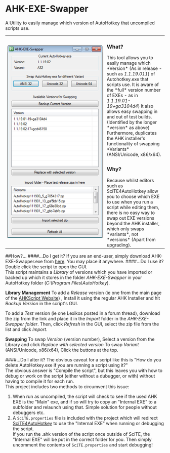 # AHK-EXE-Swapper
A Utility to easily manage which version of AutoHotkey that uncompiled scripts use.

<table><tr><td rowspan="2" width="300px">
<img src="https://github.com/ahkscript/AHK-EXE-Swapper/blob/master/screenshot.png"/>
</td><td>
<h3>What?</h3>
This tool allows you to easily manage which *Version* (As in release - such as <em>1.1.19.011</em>) of Autohotkey.exe that scripts use.  
It is aware of the *full* version number of EXEs - as in <em>1.1.19.01-19+ga3104d4</em>)
It also allows easy swapping in and out of test builds. (Identified by the longer *version* as above)  
Furthermore, duplicates the AHK installer's functionality of swapping *Variants* (ANSI/Unicode, x86/x64).
</td></tr>
<tr><td>
<h3>Why?</h3>
Because whilst editors such as SciTE4AutoHotkey allow you to choose which EXE to use when you run a script while editing them, there is no easy way to swap out EXE versions beyond the AHK installer, which only swaps *variants*, not *versions* (Apart from upgrading).
</td></tr>
</table>


##How?...
####...Do I get it?
If you are an end-user, simply download AHK-EXE-Swapper.exe from [here](https://github.com/evilC/AHK-EXE-Swapper/blob/master/AHK-EXE-Swapper.exe). You may place it anywhere.
####...Do I use it?
Double click the script to open the GUI.  
This script maintains a *Library* of versions which you have imported or backed up which it stores in the folder *AHK-EXE-Swapper* in your AutoHotkey folder (*C:\Program Files\AutoHotkey*).  

**Library Management**
To add a *Release* version (ie one from the main page of the [AHKScript Website](http://ahkscript.org)) , Install it using the regular AHK Installer and hit *Backup Version* in the script's GUI.  

To add a *Test* version (ie one Lexikos posted in a forum thread), download the zip from the link and place it in the *Import* folder in the *AHK-EXE-Swapper folder*. Then, click *Refresh* in the GUI, select the zip file from the list and click *Import*.  

**Swapping**
To swap *Version* (version number), Select a version from the Library and click *Replace with selected version*
To swap *Variant* (ANSI/Unicode, x86/x64), Click the buttons at the top.

####...Do I alter it?
The obvious caveat for a script like this is "How do you delete AutoHotkey.exe if you are running a script using it?"  
The obvious answer is "Compile the script", but this leaves you with how to debug or work on the script (either without a dubugger, or with) without having to compile it for each run.  
This project includes two methods to circumvent this issue:  
1. When run as uncompiled, the script will check to see if the used AHK EXE is the "Main" exe, and if so will try to copy an "Internal EXE" to a subfolder and relaunch using that. Simple solution for people without debuggers etc.  
2. A `SciTE.properties` file is included with the project which will redirect [SciTE4AutoHotkey](https://github.com/fincs/SciTE4AutoHotkey) to use the "Internal EXE" when running or debugging the script.  
If you run the .ahk version of the script once outside of SciTE, the "Internal EXE" will be put in the correct folder for you. Then simply uncomment the contents of `SciTE.properties` and start debugging!  

